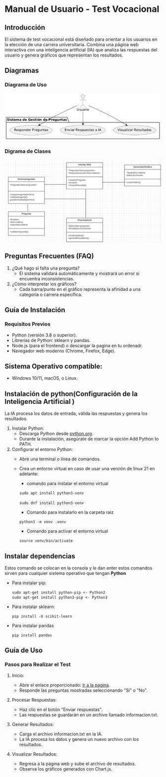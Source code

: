 # Manual de Usuario - Test Vocacional

## Introducción
El sistema de test vocacional está diseñado para orientar a los usuarios en la elección de una carrera universitaria. Combina una página web interactiva con una inteligencia artificial (IA) que analiza las respuestas del usuario y genera gráficos que representan los resultados.

## Diagramas
### Diagrama de Uso
<img src="./assets/images/Diagra_UML_usuario.png" style="text-align: center;">

### Digrama de Clases
<img src="./assets/images/diagrama.jpg" style="text-align: center;">

## Preguntas Frecuentes (FAQ)
1. ¿Qué hago si falta una pregunta?
    - El sistema validará automáticamente y mostrará un error si encuentra inconsistencias.
2. ¿Cómo interpretar los gráficos?
    - Cada barra/punto en el gráfico representa la afinidad a una categoría o carrera específica.

## Guía de Instalación
### Requisitos Previos
- Python (versión 3.8 o superior).
- Librerías de Python: sklearn y pandas.
- Node.js (para el frontend) o descargar la pagina en tu ordenadr.
- Navegador web moderno (Chrome, Firefox, Edge).

## Sistema Operativo compatible:
- Windows 10/11, macOS, o Linux.

## Instalación de python(Configuración de la Inteligencia Artificial )
La IA procesa los datos de entrada, válida las respuestas y genera los resultados.
1. Instalar Python:
    - Descarga Python desde [python.org](https://www.python.org/downloads/).
    - Durante la instalación, asegúrate de marcar la opción Add Python to PATH.
2. Configurar el entorno Python:
    - Abre una terminal o línea de comandos.
    - Crea un entorno virtual en caso de usar una verci&#243;n de linux 21 en adelante:
        - comando para instalar el entorno virtual
        
        ```
        sudo apt install python3-venv

        sudo dnf install python3-venv
        ``` 
        - Comando para instalarlo en la carpeta raiz
        
        ```
        python3 -m venv .venv
        ```

        - Comando para activar el entorno virtual
        ```
        source venv/bin/activate
        ```

## Instalar dependencias
Estos comando se colocan en la consola y le dan enter estos comandos sirven para cualquier sistema operativo que tengan **Python**

- Para instalar pip:

    ```
    sudo apt-get install python-pip <- Python2
    sudo apt-get install python3-pip <- Python3
    ```
- Para instalar sklearn: 

    ```
    pip install -U scikit-learn
    ```
- Para instalar pandas
    ```
    pip install pandas
    ```

## Guía de Uso
### Pasos para Realizar el Test
1. Inicio:
    - Abre el enlace proporcionado: [Ir a la pagina](https://ninjadiaz007.github.io/Blog/ProyectoIA/index.html).
    - Responde las preguntas mostradas seleccionando "Sí" o "No".

2. Procesar Respuestas:
    - Haz clic en el botón "Enviar respuestas".
    - Las respuestas se guardarán en un archivo llamado informacion.txt.

3. Generar Resultados:
    - Carga el archivo informacion.txt en la IA.
    - La IA procesa los datos y genera un nuevo archivo con los resultados.

4. Visualizar Resultados:
    - Regresa a la página web y sube el archivo de resultados.
    - Observa los gráficos generados con Chart.js.
